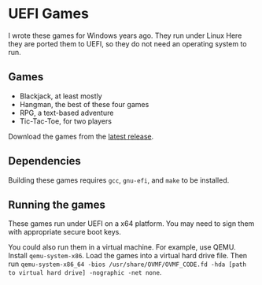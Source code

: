 # UEFI Games
I wrote these games for Windows years ago.
They run under Linux
Here they are ported them to UEFI, so they do not need an operating system to run.

## Games
- Blackjack, at least mostly
- Hangman, the best of these four games
- RPG, a text-based adventure
- Tic-Tac-Toe, for two players

Download the games from the [latest release](https://github.com/linusbrogan/uefi-games/releases/latest).

## Dependencies
Building these games requires `gcc`, `gnu-efi`, and `make` to be installed.

## Running the games
These games run under UEFI on a x64 platform.
You may need to sign them with appropriate secure boot keys.

You could also run them in a virtual machine.
For example, use QEMU.
Install `qemu-system-x86`.
Load the games into a virtual hard drive file.
Then run `qemu-system-x86_64 -bios /usr/share/OVMF/OVMF_CODE.fd -hda [path to virtual hard drive] -nographic -net none`.
